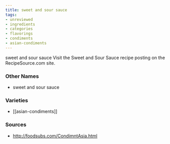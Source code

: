 ```yaml
---
title: sweet and sour sauce
tags:
- unreviewed
- ingredients
- categories
- flavorings
- condiments
- asian-condiments
---
```

sweet and sour sauce Visit the Sweet and Sour Sauce recipe posting on the RecipeSource.com site.

### Other Names

* sweet and sour sauce

### Varieties

* [[asian-condiments]]

### Sources
* http://foodsubs.com/CondimntAsia.html
